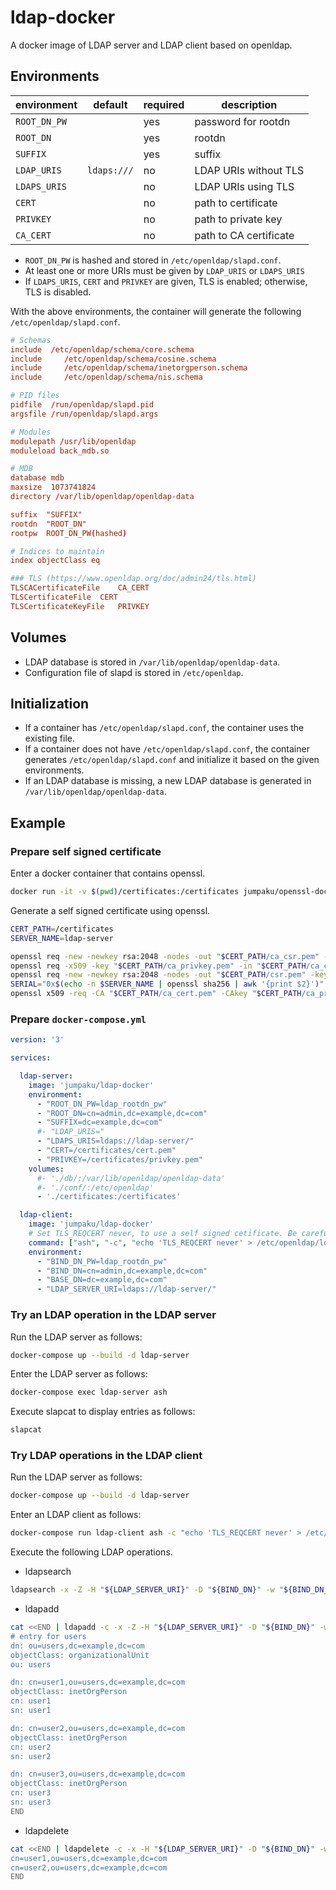 # ldap-docker

A docker image of LDAP server and LDAP client based on openldap.

## Environments

| environment | default         | required | description |
|-------------|-----------------|----------|-------------|
| `ROOT_DN_PW`|                 | yes      | password for rootdn  |
| `ROOT_DN`   |                 | yes      | rootdn |
| `SUFFIX`    |                 | yes      | suffix |
| `LDAP_URIS` | `ldaps:///`     | no       | LDAP URIs without TLS |
| `LDAPS_URIS`| ` `             | no       | LDAP URIs using TLS |
| `CERT`      | ` `             | no       | path to certificate |
| `PRIVKEY`   | ` `             | no       | path to private key|
| `CA_CERT`   | ` `             | no       | path to CA certificate |

* `ROOT_DN_PW` is hashed and stored in `/etc/openldap/slapd.conf`.
* At least one or more URIs must be given by `LDAP_URIS` or `LDAPS_URIS`
* If `LDAPS_URIS`, `CERT` and `PRIVKEY` are given, TLS is enabled; otherwise, TLS is disabled.

With the above environments, the container will generate the following `/etc/openldap/slapd.conf`.
```conf
# Schemas
include  /etc/openldap/schema/core.schema
include     /etc/openldap/schema/cosine.schema
include     /etc/openldap/schema/inetorgperson.schema
include     /etc/openldap/schema/nis.schema

# PID files
pidfile  /run/openldap/slapd.pid
argsfile /run/openldap/slapd.args

# Modules
modulepath /usr/lib/openldap
moduleload back_mdb.so

# MDB
database mdb
maxsize  1073741824
directory /var/lib/openldap/openldap-data

suffix  "SUFFIX"
rootdn  "ROOT_DN"
rootpw  ROOT_DN_PW(hashed)

# Indices to maintain
index objectClass eq

### TLS (https://www.openldap.org/doc/admin24/tls.html)
TLSCACertificateFile    CA_CERT
TLSCertificateFile  CERT
TLSCertificateKeyFile   PRIVKEY
```

## Volumes

* LDAP database is stored in `/var/lib/openldap/openldap-data`.
* Configuration file of slapd is stored in `/etc/openldap`.

## Initialization

* If a container has `/etc/openldap/slapd.conf`, the container uses the existing file.
* If a container does not have `/etc/openldap/slapd.conf`, the container generates `/etc/openldap/slapd.conf` and initialize it based on the given environments.
* If an LDAP database is missing, a new LDAP database is generated in `/var/lib/openldap/openldap-data`.

## Example

### Prepare self signed certificate

Enter a docker container that contains openssl.
```sh
docker run -it -v $(pwd)/certificates:/certificates jumpaku/openssl-docker bash
```

Generate a self signed certificate using openssl.
```sh
CERT_PATH=/certificates
SERVER_NAME=ldap-server

openssl req -new -newkey rsa:2048 -nodes -out "$CERT_PATH/ca_csr.pem" -keyout "$CERT_PATH/ca_privkey.pem" -subj="/C=JP"
openssl req -x509 -key "$CERT_PATH/ca_privkey.pem" -in "$CERT_PATH/ca_csr.pem" -out "$CERT_PATH/ca_cert.pem" -days 356
openssl req -new -newkey rsa:2048 -nodes -out "$CERT_PATH/csr.pem" -keyout "$CERT_PATH/privkey.pem" -subj="/CN=$SERVER_NAME"
SERIAL="0x$(echo -n $SERVER_NAME | openssl sha256 | awk '{print $2}')"
openssl x509 -req -CA "$CERT_PATH/ca_cert.pem" -CAkey "$CERT_PATH/ca_privkey.pem" -set_serial "$SERIAL" -in "$CERT_PATH/csr.pem" -out "$CERT_PATH/cert.pem" -days 365
```

### Prepare `docker-compose.yml`

```yml
version: '3'

services: 

  ldap-server:
    image: 'jumpaku/ldap-docker'
    environment:
      - "ROOT_DN_PW=ldap_rootdn_pw"
      - "ROOT_DN=cn=admin,dc=example,dc=com"
      - "SUFFIX=dc=example,dc=com"
      #- "LDAP_URIS="
      - "LDAPS_URIS=ldaps://ldap-server/"
      - "CERT=/certificates/cert.pem"
      - "PRIVKEY=/certificates/privkey.pem"
    volumes:
      #- './db/:/var/lib/openldap/openldap-data' 
      #- './conf/:/etc/openldap' 
      - './certificates:/certificates'

  ldap-client:
    image: 'jumpaku/ldap-docker'
    # Set TLS_REQCERT never, to use a self signed cetificate. Be careful spelling.
    command: ["ash", "-c", "echo 'TLS_REQCERT never' > /etc/openldap/ldap.conf; ash"]
    environment:
      - "BIND_DN_PW=ldap_rootdn_pw"
      - "BIND_DN=cn=admin,dc=example,dc=com"
      - "BASE_DN=dc=example,dc=com"
      - "LDAP_SERVER_URI=ldaps://ldap-server/"
```

### Try an LDAP operation in the LDAP server

Run the LDAP server as follows:
```sh
docker-compose up --build -d ldap-server
```

Enter the LDAP server as follows:
```sh
docker-compose exec ldap-server ash
```

Execute slapcat to display entries as follows:
```sh
slapcat
```

### Try LDAP operations in the LDAP client

Run the LDAP server as follows:
```sh
docker-compose up --build -d ldap-server
```

Enter an LDAP client as follows:
```sh
docker-compose run ldap-client ash -c "echo 'TLS_REQCERT never' > /etc/openldap/ldap.conf; ash"
```

Execute the following LDAP operations.

* ldapsearch
```sh
ldapsearch -x -Z -H "${LDAP_SERVER_URI}" -D "${BIND_DN}" -w "${BIND_DN_PW}" -b "${BASE_DN}" "(objectClass=*)"
```

* ldapadd
```sh
cat <<END | ldapadd -c -x -Z -H "${LDAP_SERVER_URI}" -D "${BIND_DN}" -w "${BIND_DN_PW}"
# entry for users
dn: ou=users,dc=example,dc=com
objectClass: organizationalUnit
ou: users

dn: cn=user1,ou=users,dc=example,dc=com
objectClass: inetOrgPerson
cn: user1
sn: user1

dn: cn=user2,ou=users,dc=example,dc=com
objectClass: inetOrgPerson
cn: user2
sn: user2

dn: cn=user3,ou=users,dc=example,dc=com
objectClass: inetOrgPerson
cn: user3
sn: user3
END

```

* ldapdelete
```sh
cat <<END | ldapdelete -c -x -H "${LDAP_SERVER_URI}" -D "${BIND_DN}" -w "${BIND_DN_PW}"
cn=user1,ou=users,dc=example,dc=com
cn=user2,ou=users,dc=example,dc=com
END

```
